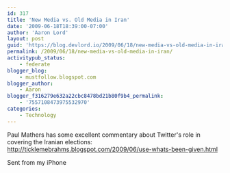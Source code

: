```yaml
---
id: 317
title: 'New Media vs. Old Media in Iran'
date: '2009-06-18T18:39:00-07:00'
author: 'Aaron Lord'
layout: post
guid: 'https://blog.devlord.io/2009/06/18/new-media-vs-old-media-in-iran/'
permalink: /2009/06/18/new-media-vs-old-media-in-iran/
activitypub_status:
    - federate
blogger_blog:
    - mustfollow.blogspot.com
blogger_author:
    - Aaron
blogger_f316279e632a22cbc8478bd21b80f9b4_permalink:
    - '7557108473975532970'
categories:
    - Technology
---
```


Paul Mathers has some excellent commentary about Twitter's role in <br />covering the Iranian elections:  <a href="http://ticklemebrahms.blogspot.com/2009/06/use-whats-been-given.html">http://ticklemebrahms.blogspot.com/2009/06/use-whats-been-given.html</a><p>Sent from my iPhone</p>
